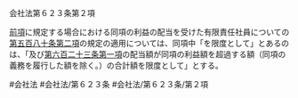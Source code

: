 会社法第６２３条第２項

[前項](会社法＿＿＿＿第６２３条第１項)に規定する場合における同項の利益の配当を受けた有限責任社員についての[第五百八十条第二項](会社法＿＿＿＿第５８０条第２項)の規定の適用については、同項中「を限度として」とあるのは、「及び[第六百二十三条第一項](会社法＿＿＿＿第６２３条第１項)の配当額が同項の利益額を超過する額（同項の義務を履行した額を除く。）の合計額を限度として」とする。

#会社法
#会社法/第６２３条
#会社法/第６２３条/第２項
